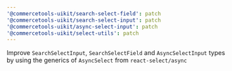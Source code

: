 ```yaml
---
'@commercetools-uikit/search-select-field': patch
'@commercetools-uikit/search-select-input': patch
'@commercetools-uikit/async-select-input': patch
'@commercetools-uikit/select-utils': patch
---
```


Improve `SearchSelectInput`, `SearchSelectField` and `AsyncSelectInput` types by using the generics of `AsyncSelect` from `react-select/async`
